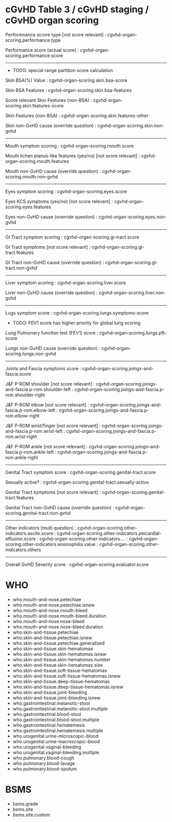 
# cGvHD Table 3 / cGvHD staging / cGvHD organ scoring

Performnance scrore type [not score relevant]
: cgvhd-organ-scoring.performance.type

Performance score (actual score)
: cgvhd-organ-scoring.performance.score

-----

* TODO: special range partition score calculation

Skin BSA(%) Value
: cgvhd-organ-scoring.skin.bsa-score

Skin BSA Features
: cgvhd-organ-scoring.skin.bsa-features

Score relevant Skin Features (non-BSA)
: cgvhd-organ-scoring.skin.features-score

Skin Features (non-BSA)
: cgvhd-organ-scoring.skin.features-other

Skin non-GvHD cause (override question)
: cgvhd-organ-scoring.skin.non-gvhd

-----

Mouth symptom scoring
: cgvhd-organ-scoring.mouth.score

Mouth lichen planus-like features (yes/no) [not score relevant]
: cgvhd-organ-scoring.mouth.features

Mouth non-GvHD cause (override question)
: cgvhd-organ-scoring.mouth.non-gvhd

-----

Eyes symptom scoring
: cgvhd-organ-scoring.eyes.score

Eyes KCS symptoms (yes/no) [not score relevant]
: cgvhd-organ-scoring.eyes.features

Eyes non-GvHD cause (override question)
: cgvhd-organ-scoring.eyes.non-gvhd

-----

GI Tract symptom scoring
: cgvhd-organ-scoring.gi-tract.score

GI Tract symptoms [not score relevant]
: cgvhd-organ-scoring.gi-tract.features

GI Tract non-GvHD cause (override question)
: cgvhd-organ-scoring.gi-tract.non-gvhd

-----

Liver symptom scoring
: cgvhd-organ-scoring.liver.score

Liver non-GvHD cause (override question)
: cgvhd-organ-scoring.liver.non-gvhd

-----

Lugs symptom score
: cgvhd-organ-scoring.lungs.symptoms-score

* TODO: FEV1 score has higher priority for global lung scoring

Lung Pulmonary function test (FEV1) score
: cgvhd-organ-scoring.lungs.pft-score

Lungs non-GvHD cause (override question)
: cgvhd-organ-scoring.lungs.non-gvhd

-----

Joints and Fascia symptoms score
: cgvhd-organ-scoring.joings-and-fascia.score

J&F P-ROM shoulder [not score relevant]
: cgvhd-organ-scoring.joings-and-fascia.p-rom.shoulder-left
: cgvhd-organ-scoring.joings-and-fascia.p-rom.shoulder-right

J&F P-ROM elbow [not score relevant]
: cgvhd-organ-scoring.joings-and-fascia.p-rom.elbow-left
: cgvhd-organ-scoring.joings-and-fascia.p-rom.elbow-right

J&F P-ROM wrist/finger [not score relevant]
: cgvhd-organ-scoring.joings-and-fascia.p-rom.wrist-left
: cgvhd-organ-scoring.joings-and-fascia.p-rom.wrist-right

J&F P-ROM ankle [not score relevant]
: cgvhd-organ-scoring.joings-and-fascia.p-rom.ankle-left
: cgvhd-organ-scoring.joings-and-fascia.p-rom.ankle-right

-----

Genital Tract symptom score
: cgvhd-organ-scoring.genital-tract.score

Sexually active?
: cgvhd-organ-scoring.genital-tract.sexually-active

Genital Tract symptoms [not score relevant]
: cgvhd-organ-scoring.genital-tract.features

Genital Tract non-GvHD cause (override question)
: cgvhd-organ-scoring.genital-tract.non-gvhd

-----

Other indicators (multi question)
: cgvhd-organ-scoring.other-indicators.ascite.score
: cgvhd-organ-scoring.other-indicators.peicardial-effusion.score
: cgvhd-organ-scoring.other-indicators....
: cgvhd-organ-scoring.other-indicators.eosinophilia.value
: cgvhd-organ-scoring.other-indicators.others

-----

Overall GvHD Severity score
: cgvhd-organ-scoring.evaluator.score

# WHO

* who.mouth-and-nose.petechiae
* who.mouth-and-nose.petechiae.isnew
* who.mouth-and-nose.mouth-bleed
* who.mouth-and-nose.mouth-bleed.duration
* who.mouth-and-nose.nose-bleed
* who.mouth-and-nose.nose-bleed.duration
* who.skin-and-tissue.petechiae
* who.skin-and-tissue.petechiae.isnew
* who.skin-and-tissue.petechiae.generalized
* who.skin-and-tissue.skin-hematomas
* who.skin-and-tissue.skin-hematomas.isnew
* who.skin-and-tissue.skin-hematomas.number
* who.skin-and-tissue.skin-hematomas.size
* who.skin-and-tissue.soft-tissue-hematomas
* who.skin-and-tissue.soft-tissue-hematomas.isnew
* who.skin-and-tissue.deep-tissue-hematomas
* who.skin-and-tissue.deep-tissue-hematomas.isnew
* who.skin-and-tissue.joint-bleeding
* who.skin-and-tissue.joint-bleeding.isnew
* who.gastrointestinal.melanotic-stool
* who.gastrointestinal.melanotic-stool.multiple
* who.gastrointestinal.blood-stool
* who.gastrointestinal.blood-stool.multiple
* who.gastrointestinal.hematemesis
* who.gastrointestinal.hematemesis.multiple
* who.urogenital.urine-microscopic-blood
* who.urogenital.urine-macroscopic-blood
* who.urogenital.vaginal-bleeding
* who.urogenital.vaginal-bleeding.multiple
* who.pulmonary.blood-cough
* who.pulmonary.blood-lavage
* who.pulmonary.blood-sputum

# BSMS

* bsms.grade
* bsms.site
* bsms.site.custom
